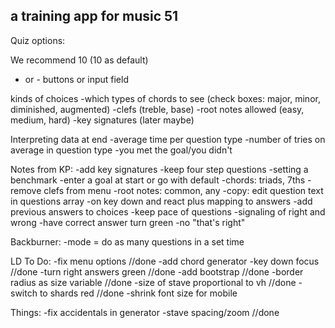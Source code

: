 ## a training app for music 51


Quiz options:

We recommend 10 (10 as default)
+ or - buttons or input field

kinds of choices
-which types of chords to see (check boxes: major, minor, diminished, augmented)
-clefs (treble, base)
-root notes allowed (easy, medium, hard)
-key signatures (later maybe)

Interpreting data at end
-average time per question type
-number of tries on average in question type
-you met the goal/you didn't


Notes from KP:
-add key signatures
-keep four step questions
-setting a benchmark
  -enter a goal at start or go with default
-chords: triads, 7ths
-remove clefs from menu
-root notes: common, any
-copy: edit question text in questions array
-on key down and react plus mapping to answers
-add previous answers to choices
-keep pace of questions
-signaling of right and wrong
  -have correct answer turn green
  -no "that's right"


Backburner:
-mode = do as many questions in a set time

LD To Do:
-fix menu options //done
-add chord generator
-key down focus //done
-turn right answers green //done
-add bootstrap //done
-border radius as size variable //done
-size of stave proportional to vh //done
-switch to shards red //done
-shrink font size for mobile


Things:
-fix accidentals in generator
-stave spacing/zoom //done

